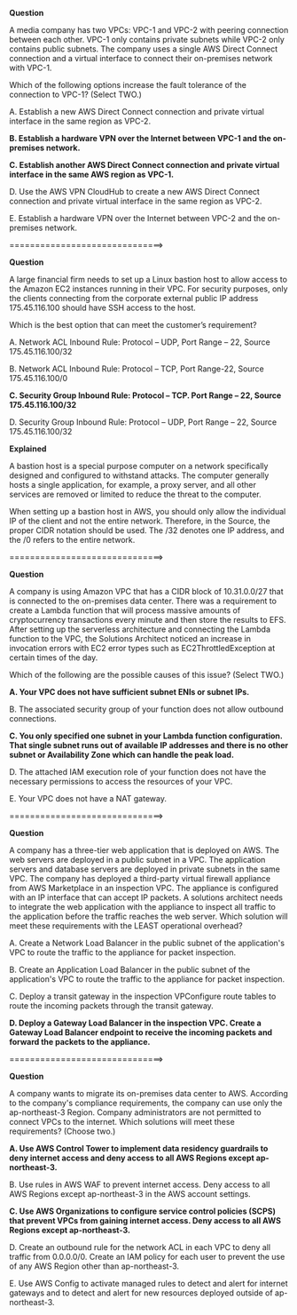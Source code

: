 **Question**

A media company has two VPCs: VPC-1 and VPC-2 with peering connection between each other. VPC-1 only contains private subnets while VPC-2 only contains public subnets. The company uses a single AWS Direct Connect connection and a virtual interface to connect their on-premises network with VPC-1.

Which of the following options increase the fault tolerance of the connection to VPC-1? (Select TWO.)

A. Establish a new AWS Direct Connect connection and private virtual interface in the same region as VPC-2.

**B. Establish a hardware VPN over the Internet between VPC-1 and the on-premises network.**

**C. Establish another AWS Direct Connect connection and private virtual interface in the same AWS region as VPC-1.**

D. Use the AWS VPN CloudHub to create a new AWS Direct Connect connection and private virtual interface in the same region as VPC-2.

E. Establish a hardware VPN over the Internet between VPC-2 and the on-premises network.

==============================>

**Question**

A large financial firm needs to set up a Linux bastion host to allow access to the Amazon EC2 instances running in their VPC. For security purposes, only the clients connecting from the corporate external public IP address 175.45.116.100 should have SSH access to the host.

Which is the best option that can meet the customer’s requirement?

A. Network ACL Inbound Rule: Protocol – UDP, Port Range – 22, Source 175.45.116.100/32

B. Network ACL Inbound Rule: Protocol – TCP, Port Range-22, Source 175.45.116.100/0

**C. Security Group Inbound Rule: Protocol – TCP. Port Range – 22, Source 175.45.116.100/32**

D. Security Group Inbound Rule: Protocol – UDP, Port Range – 22, Source 175.45.116.100/32

**Explained**

A bastion host is a special purpose computer on a network specifically designed and configured to withstand attacks. The computer generally hosts a single application, for example, a proxy server, and all other services are removed or limited to reduce the threat to the computer.

When setting up a bastion host in AWS, you should only allow the individual IP of the client and not the entire network. Therefore, in the Source,  the proper CIDR notation should be used. The /32 denotes one IP address, and the /0 refers to the entire network.

==============================>

**Question**

A company is using Amazon VPC that has a CIDR block of 10.31.0.0/27 that is connected to the on-premises data center. There was a requirement to create a Lambda function that will process massive amounts of cryptocurrency transactions every minute and then store the results to EFS. After setting up the serverless architecture and connecting the Lambda function to the VPC, the Solutions Architect noticed an increase in invocation errors with EC2 error types such as EC2ThrottledException at certain times of the day.

Which of the following are the possible causes of this issue? (Select TWO.)

**A. Your VPC does not have sufficient subnet ENIs or subnet IPs.**

B. The associated security group of your function does not allow outbound connections.

**C. You only specified one subnet in your Lambda function configuration. That single subnet runs out of available IP addresses and there is no other subnet or Availability Zone which can handle the peak load.**

D. The attached IAM execution role of your function does not have the necessary permissions to access the resources of your VPC.

E. Your VPC does not have a NAT gateway.

==============================>

**Question**

A company has a three-tier web application that is deployed on AWS. The web servers are deployed in a public subnet in a VPC. The application servers and database servers are deployed in private subnets in the same VPC. The company has deployed a third-party virtual firewall appliance from AWS Marketplace in an inspection VPC. The appliance is configured with an IP interface that can accept IP packets.
A solutions architect needs to integrate the web application with the appliance to inspect all traffic to the application before the traffic reaches the web server.
Which solution will meet these requirements with the LEAST operational overhead?

A. Create a Network Load Balancer in the public subnet of the application's VPC to route the traffic to the appliance for packet inspection.

B. Create an Application Load Balancer in the public subnet of the application's VPC to route the traffic to the appliance for packet inspection.

C. Deploy a transit gateway in the inspection VPConfigure route tables to route the incoming packets through the transit gateway.

**D. Deploy a Gateway Load Balancer in the inspection VPC. Create a Gateway Load Balancer endpoint to receive the incoming packets and forward the packets to the appliance.**

==============================>

**Question**

A company wants to migrate its on-premises data center to AWS. According to the company's compliance requirements, the company can use only the ap-northeast-3 Region. Company administrators are not permitted to connect VPCs to the internet.
Which solutions will meet these requirements? (Choose two.)

**A. Use AWS Control Tower to implement data residency guardrails to deny internet access and deny access to all AWS Regions except ap-northeast-3.**

B. Use rules in AWS WAF to prevent internet access. Deny access to all AWS Regions except ap-northeast-3 in the AWS account settings.

**C. Use AWS Organizations to configure service control policies (SCPS) that prevent VPCs from gaining internet access. Deny access to all AWS Regions except ap-northeast-3.**

D. Create an outbound rule for the network ACL in each VPC to deny all traffic from 0.0.0.0/0. Create an IAM policy for each user to prevent the use of any AWS Region other than ap-northeast-3.

E. Use AWS Config to activate managed rules to detect and alert for internet gateways and to detect and alert for new resources deployed outside of ap-northeast-3.